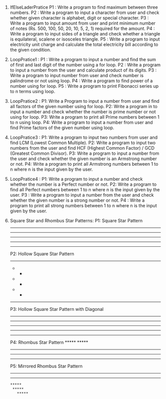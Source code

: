 1. IfElseLaderPratice
    P1 : Write a program to find maximum between three numbers.
    P2 : Write a program to input a character from user and check whether given character is alphabet, digit or special character.
    P3 : Write a program to input amount from user and print minimum number of notes (Rs. 500, 100, 50, 20, 10, 5, 2, 1) required for the amount.
    P4 : Write a program to input sides of a triangle and check whether a triangle is equilateral, scalene or isosceles triangle.
    P5 : Write a program to input electricity unit charge and calculate the total electricity bill according to the given condition.

2. LoopPratice1 : 
    P1 : Write a program to input a number and find the sum of first and last digit of the number using a for loop. 
    P2 : Write a program to input a number from the user and calculate product of its digits.
    P3 : Write a program to input number from user and check number is palindrome or not using loop.
    P4 : Write a program to find power of a number using for loop.
    P5 : Write a program to print Fibonacci series up to n terms using loop.

3. LoopPratice2 : 
    P1: Write a Program to input a number from user and find all factors of the given number using for loop.
    P2: Write a program in to input a number and check whether the number is prime number or not using for loop.
    P3: Write a program to print all Prime numbers between 1 to n using loop.
    P4: Write a program to input a number from user and find Prime factors of the given number using loop.

4. LoopPratice3 :
    P1: Write a program to input two numbers from user and find LCM (Lowest Common Multiple).
    P2: Write a program to input two numbers from the user and find HCF (Highest Common Factor) / GCD (Greatest Common Divisor).
    P3: Write a program to input a number from the user and check whether the given number is an Armstrong number or not.
    P4: Write a program to print all Armstrong numbers between 1 to n where n is the input given by the user.

5. LoopPratice4 :
    P1: Write a program to input a number and check whether the number is a Perfect number or not.
    P2: Write a program to find all Perfect numbers between 1 to n where n is the input given by the user.
    P3 : Write a program to input a number from the user and check whether the given number is a strong number or not.
    P4 : Write a program to print all strong numbers between 1 to n where n is the input given by the user.

6. Square Star and Rhombus Star Patterns:
    P1: Square Star Pattern
    *****
    *****
    *****
    *****
    *****

    P2: Hollow Square Star Pattern
    *****
    *   *
    *   *
    *   *
    *****

    P3: Hollow Square Star Pattern with Diagonal
    *****
    ** **
    * * *
    ** **
    *****

    P4: Rhombus Star Pattern
        *****
       *****
      *****
     *****
    *****

    P5: Mirrored Rhombus Star Pattern
    *****
     *****
       *****
        *****
          *****